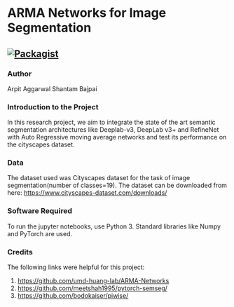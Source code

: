 # ARMA Networks for Image Segmentation

[![Packagist](https://img.shields.io/packagist/l/doctrine/orm.svg)](LICENSE.md)
---


### Author
Arpit Aggarwal Shantam Bajpai


### Introduction to the Project 
In this research project, we aim to integrate the state of the art semantic segmentation architectures like Deeplab-v3, DeepLab v3+  and RefineNet with Auto Regressive moving average networks and test its performance on the cityscapes dataset.

### Data
The dataset used was Cityscapes dataset for the task of image segmentation(number of classes=19). The dataset can be downloaded from here: https://www.cityscapes-dataset.com/downloads/ 


### Software Required
To run the jupyter notebooks, use Python 3. Standard libraries like Numpy and PyTorch are used.


### Credits
The following links were helpful for this project:
1. https://github.com/umd-huang-lab/ARMA-Networks
2. https://github.com/meetshah1995/pytorch-semseg/
3. https://github.com/bodokaiser/piwise/
